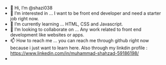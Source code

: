 - 👋 Hi, I’m @shazi038
- 👀 I’m interested in ... I want to be front end developer and need a starter job right now. 
- 🌱 I’m currently learning ... HTML, CSS and Javascript.
- 💞️ I’m looking to collaborate on ... Any work related to front end development like websites or apps.
- 📫 How to reach me ... you can reach me through github right now because i just want to learn here. Also through my linkdin profile : https://www.linkedin.com/in/muhammad-shahzad-59186198/
- 

<!---
shazi038/shazi038 is a ✨ special ✨ repository because its `README.md` (this file) appears on your GitHub profile.
You can click the Preview link to take a look at your changes.
--->
